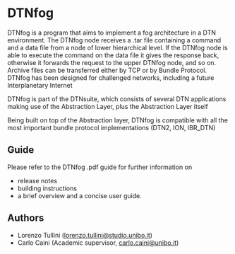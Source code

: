 # DTNfog

DTNfog is a program that aims to implement a fog architecture in a DTN environment. The DTNfog node receives a .tar file containing a command and a data file from a node of lower hierarchical level. If the DTNfog node is able to execute the command on the data file it gives the response back, otherwise it forwards the request to the upper DTNfog node, and so on. Archive files can be transferred either by TCP or by Bundle Protocol. DTNfog has been designed for challenged networks, including a future Interplanetary Internet


DTNfog is part of the DTNsuite, which consists of several DTN applications making use of the Abstraction Layer, plus the Abstraction Layer itself


Being built on top of the Abstraction layer, DTNfog is compatible with all the most important bundle protocol implementations (DTN2, ION, IBR_DTN)

## Guide
Please refer to the DTNfog .pdf guide for further information on
- release notes
- building instructions
- a brief overview and a concise user guide.

## Authors
- Lorenzo Tullini (lorenzo.tullini@studio.unibo.it)
- Carlo Caini (Academic supervisor, carlo.caini@unibo.it)
